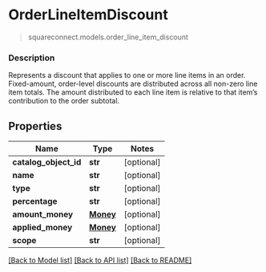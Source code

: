 # OrderLineItemDiscount
> squareconnect.models.order_line_item_discount

### Description

Represents a discount that applies to one or more line items in an order.  Fixed-amount, order-level discounts are distributed across all non-zero line item totals. The amount distributed to each line item is relative to that item’s contribution to the order subtotal.

## Properties
Name | Type | Notes
------------ | ------------- | -------------
**catalog_object_id** | **str** | [optional] 
**name** | **str** | [optional] 
**type** | **str** | [optional] 
**percentage** | **str** | [optional] 
**amount_money** | [**Money**](Money.md) | [optional] 
**applied_money** | [**Money**](Money.md) | [optional] 
**scope** | **str** | [optional] 

[[Back to Model list]](../README.md#documentation-for-models) [[Back to API list]](../README.md#documentation-for-api-endpoints) [[Back to README]](../README.md)


